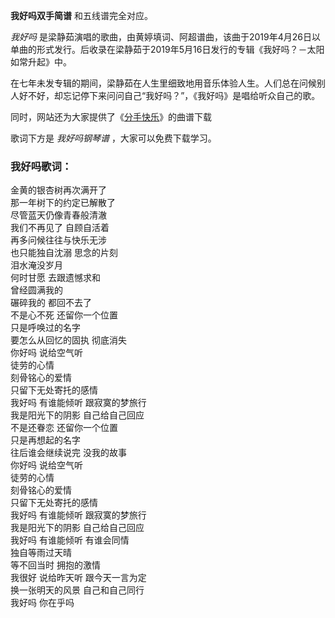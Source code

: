 

**我好吗双手简谱** 和五线谱完全对应。

_我好吗_
是梁静茹演唱的歌曲，由黄婷填词、阿超谱曲，该曲于2019年4月26日以单曲的形式发行。后收录在梁静茹于2019年5月16日发行的专辑《我好吗？－太阳如常升起》中。

在七年未发专辑的期间，梁静茹在人生里细致地用音乐体验人生。人们总在问候别人好不好，却忘记停下来问问自己“我好吗？”，《我好吗》是唱给听众自己的歌。

同时，网站还为大家提供了《[分手快乐](Music-5848-分手快乐-梁静茹.html "分手快乐")》的曲谱下载

歌词下方是 _我好吗钢琴谱_ ，大家可以免费下载学习。

### 我好吗歌词：

金黄的银杏树再次满开了  
那一年树下的约定已解散了  
尽管蓝天仍像青春般清澈  
我们不再见了 自顾自活着  
再多问候往往与快乐无涉  
也只能独自沈溺 思念的片刻  
泪水淹没岁月  
何时甘愿 去跟遗憾求和  
曾经圆满我的  
碾碎我的 都回不去了  
不是心不死 还留你一个位置  
只是呼唤过的名字  
要怎么从回忆的固执 彻底消失  
你好吗 说给空气听  
徒劳的心情  
刻骨铭心的爱情  
只留下无处寄托的感情  
我好吗 有谁能倾听 跟寂寞的梦旅行  
我是阳光下的阴影 自己给自己回应  
不是还眷恋 还留你一个位置  
只是再想起的名字  
往后谁会继续说完 没我的故事  
你好吗 说给空气听  
徒劳的心情  
刻骨铭心的爱情  
只留下无处寄托的感情  
我好吗 有谁能倾听 跟寂寞的梦旅行  
我是阳光下的阴影 自己给自己回应  
我好吗 有谁能倾听 有谁会同情  
独自等雨过天晴  
等不回当时 拥抱的激情  
我很好 说给昨天听 跟今天一言为定  
换一张明天的风景 自己和自己同行  
我好吗 你在乎吗

